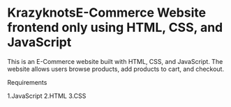 # KrazyknotsE-Commerce Website frontend only using HTML, CSS, and JavaScript

This is an E-Commerce website built with HTML, CSS, and JavaScript. The website allows users browse products, add products to cart, and checkout.

Requirements

1.JavaScript
2.HTML
3.CSS

